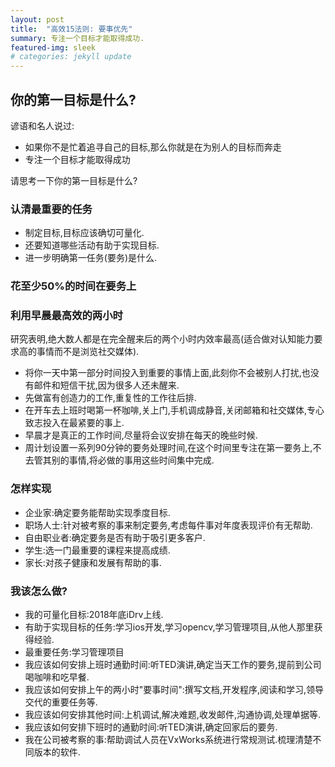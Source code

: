 ```yaml
---
layout: post
title:  "高效15法则: 要事优先"
summary: 专注一个目标才能取得成功.
featured-img: sleek
# categories: jekyll update
---
```

## 你的第一目标是什么? ##

谚语和名人说过:

  * 如果你不是忙着追寻自己的目标,那么你就是在为别人的目标而奔走
  * 专注一个目标才能取得成功

请思考一下你的第一目标是什么?

### 认清最重要的任务 ###

  * 制定目标,目标应该确切可量化.
  * 还要知道哪些活动有助于实现目标.
  * 进一步明确第一任务(要务)是什么.

### 花至少50%的时间在要务上 ###

### 利用早晨最高效的两小时 ###

研究表明,绝大数人都是在完全醒来后的两个小时内效率最高(适合做对认知能力要求高的事情而不是浏览社交媒体).

  * 将你一天中第一部分时间投入到重要的事情上面,此刻你不会被别人打扰,也没有邮件和短信干扰,因为很多人还未醒来.
  * 先做富有创造力的工作,重复性的工作往后排.
  * 在开车去上班时喝第一杯咖啡,关上门,手机调成静音,关闭邮箱和社交媒体,专心致志投入在最紧要的事上.
  * 早晨才是真正的工作时间,尽量将会议安排在每天的晚些时候.
  * 周计划设置一系列90分钟的要务处理时间,在这个时间里专注在第一要务上,不去管其别的事情,将必做的事用这些时间集中完成.
  
### 怎样实现 ###

  * 企业家:确定要务能帮助实现季度目标.
  * 职场人士:针对被考察的事来制定要务,考虑每件事对年度表现评价有无帮助.
  * 自由职业者:确定要务是否有助于吸引更多客户.
  * 学生:选一门最重要的课程来提高成绩.
  * 家长:对孩子健康和发展有帮助的事.

### 我该怎么做? ###

  * 我的可量化目标:2018年底iDrv上线.
  * 有助于实现目标的任务:学习ios开发,学习opencv,学习管理项目,从他人那里获得经验.
  * 最重要任务:学习管理项目
  * 我应该如何安排上班时通勤时间:听TED演讲,确定当天工作的要务,提前到公司喝咖啡和吃早餐.
  * 我应该如何安排上午的两小时"要事时间":撰写文档,开发程序,阅读和学习,领导交代的重要任务等.
  * 我应该如何安排其他时间:上机调试,解决难题,收发邮件,沟通协调,处理单据等.
  * 我应该如何安排下班时的通勤时间:听TED演讲,确定回家后的要务.
  * 我在公司被考察的事:帮助调试人员在VxWorks系统进行常规测试.梳理清楚不同版本的软件.

